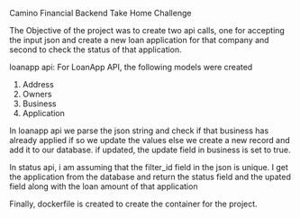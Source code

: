 Camino Financial Backend Take Home Challenge

The Objective of the project was to create two api calls, one for accepting the input json and create a new loan application for that company and second to check the status of that application.

loanapp api: For LoanApp API, the following models were created
  1. Address
  2. Owners
  3. Business
  4. Application
  
In loanapp api we parse the json string and check if that business has already applied if so we update the values else we create a new record and add it to our database. if updated, the update field in business is set to true.

In status api, i am assuming that the filter_id field in the json is unique. I get the application from the database and return the status field and the upated field along with the loan amount of that application

Finally, dockerfile is created to create the container for the project.
